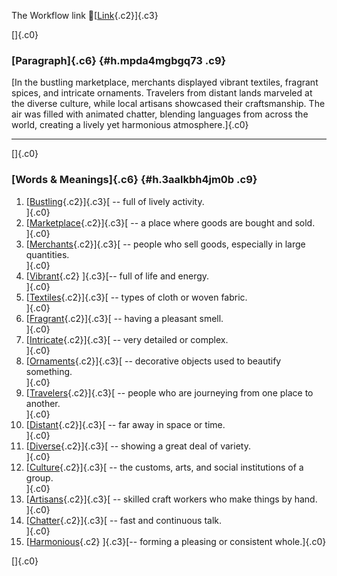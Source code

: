 The Workflow link
👏[[Link](https://www.google.com/url?q=http://www.google.com&sa=D&source=editors&ust=1761369843532134&usg=AOvVaw3GE-ewSy-Fo5mrrcYXrOGT){.c2}]{.c3}

[]{.c0}

### [Paragraph]{.c6} {#h.mpda4mgbgq73 .c9}

[In the bustling marketplace, merchants displayed vibrant textiles,
fragrant spices, and intricate ornaments. Travelers from distant lands
marveled at the diverse culture, while local artisans showcased their
craftsmanship. The air was filled with animated chatter, blending
languages from across the world, creating a lively yet harmonious
atmosphere.]{.c0}

------------------------------------------------------------------------

[]{.c0}

### [Words & Meanings]{.c6} {#h.3aalkbh4jm0b .c9}

1.  [[Bustling](https://www.google.com/url?q=http://www.google.com&sa=D&source=editors&ust=1761369843533975&usg=AOvVaw0q9mWV5RVsbiNAIpdiAMF1){.c2}]{.c3}[ --
    full of lively activity.\
    ]{.c0}
2.  [[Marketplace](https://www.google.com/url?q=http://www.google.com&sa=D&source=editors&ust=1761369843534317&usg=AOvVaw2BphvyPawCjmLKCSPpevzw){.c2}]{.c3}[ --
    a place where goods are bought and sold.\
    ]{.c0}
3.  [[Merchants](https://www.google.com/url?q=http://www.google.com&sa=D&source=editors&ust=1761369843534656&usg=AOvVaw2fTdMFQCdfGzFlhHVinvF2){.c2}]{.c3}[ --
    people who sell goods, especially in large quantities.\
    ]{.c0}
4.  [[Vibrant](https://www.google.com/url?q=http://www.google.com&sa=D&source=editors&ust=1761369843534992&usg=AOvVaw0QhbGlwEBONAcXQfFphkWO){.c2}
    ]{.c3}[-- full of life and energy.\
    ]{.c0}
5.  [[Textiles](https://www.google.com/url?q=http://www.google.com&sa=D&source=editors&ust=1761369843535265&usg=AOvVaw1cW0dmuej3_n-EnVRv31mi){.c2}]{.c3}[ --
    types of cloth or woven fabric.\
    ]{.c0}
6.  [[Fragrant](https://www.google.com/url?q=http://www.google.com&sa=D&source=editors&ust=1761369843535583&usg=AOvVaw1xTDvl4G92WdSCEVSKMask){.c2}]{.c3}[ --
    having a pleasant smell.\
    ]{.c0}
7.  [[Intricate](https://www.google.com/url?q=http://www.google.com&sa=D&source=editors&ust=1761369843535854&usg=AOvVaw2SBkjZYxZ1LHP4_dDbEYS_){.c2}]{.c3}[ --
    very detailed or complex.\
    ]{.c0}
8.  [[Ornaments](https://www.google.com/url?q=http://www.google.com&sa=D&source=editors&ust=1761369843536132&usg=AOvVaw2oKfB-LqEuwf6J9dwJjtTh){.c2}]{.c3}[ --
    decorative objects used to beautify something.\
    ]{.c0}
9.  [[Travelers](https://www.google.com/url?q=http://www.google.com&sa=D&source=editors&ust=1761369843536499&usg=AOvVaw1hspq0bx_qdqYzMpMK0MDy){.c2}]{.c3}[ --
    people who are journeying from one place to another.\
    ]{.c0}
10. [[Distant](https://www.google.com/url?q=http://www.google.com&sa=D&source=editors&ust=1761369843536908&usg=AOvVaw19Z9Pmo26hWXwv-58QBHRP){.c2}]{.c3}[ --
    far away in space or time.\
    ]{.c0}
11. [[Diverse](https://www.google.com/url?q=http://www.google.com&sa=D&source=editors&ust=1761369843537233&usg=AOvVaw128M_-clPHFJ4d8tP7b8mu){.c2}]{.c3}[ --
    showing a great deal of variety.\
    ]{.c0}
12. [[Culture](https://www.google.com/url?q=http://www.google.com&sa=D&source=editors&ust=1761369843537600&usg=AOvVaw3tAdwTqvHlx8N0VhYyjrDp){.c2}]{.c3}[ --
    the customs, arts, and social institutions of a group.\
    ]{.c0}
13. [[Artisans](https://www.google.com/url?q=http://www.google.com&sa=D&source=editors&ust=1761369843538008&usg=AOvVaw0lsHGcS_mHg8U21O7kf1ez){.c2}]{.c3}[ --
    skilled craft workers who make things by hand.\
    ]{.c0}
14. [[Chatter](https://www.google.com/url?q=http://www.google.com&sa=D&source=editors&ust=1761369843538328&usg=AOvVaw1Z4UO-92h47MgAu6BN0ZEK){.c2}]{.c3}[ --
    fast and continuous talk.\
    ]{.c0}
15. [[Harmonious](https://www.google.com/url?q=http://www.google.com&sa=D&source=editors&ust=1761369843538646&usg=AOvVaw2qO25igZD4OgfRGSZoYcQA){.c2}
    ]{.c3}[-- forming a pleasing or consistent whole.]{.c0}

[]{.c0}
